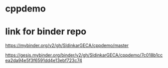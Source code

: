 # cppdemo

# link for binder repo
https://mybinder.org/v2/gh/SldinkarGECA/cppdemo/master

https://gesis.mybinder.org/binder/v2/gh/SldinkarGECA/cppdemo/7c018b1ccea2da94e5f3f6591dd4e13ebf723c74
